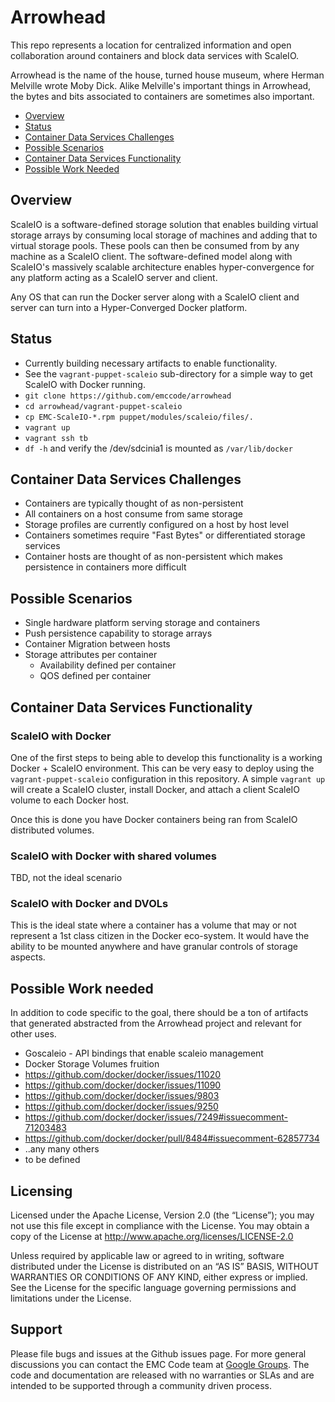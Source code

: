 # Arrowhead
This repo represents a location for centralized information and open collaboration around containers and block data services with ScaleIO.

Arrowhead is the name of the house, turned house museum, where Herman Melville wrote Moby Dick.  Alike Melville's important things in Arrowhead, the bytes and bits associated to containers are sometimes also important.

- [Overview](#overview)
- [Status](#status)
- [Container Data Services Challenges](#challenges)
- [Possible Scenarios](#scenarios)
- [Container Data Services Functionality](#scaleiowithdocker)
- [Possible Work Needed](#workneeded)

## <a id="overview">Overview</a>
ScaleIO is a software-defined storage solution that enables building virtual storage arrays by consuming local storage of machines and adding that to virtual storage pools.  These pools can then be consumed from by any machine as a ScaleIO client.  The software-defined model along with ScaleIO's massively scalable architecture enables hyper-convergence for any platform acting as a ScaleIO server and client.

Any OS that can run the Docker server along with a ScaleIO client and server can turn into a Hyper-Converged Docker platform.

## <a id="status">Status</a>
- Currently building necessary artifacts to enable functionality.  
- See the ```vagrant-puppet-scaleio``` sub-directory for a simple way to get ScaleIO with Docker running.
 - ```git clone https://github.com/emccode/arrowhead```
 - ```cd arrowhead/vagrant-puppet-scaleio```
 - ```cp EMC-ScaleIO-*.rpm puppet/modules/scaleio/files/.```
 - ```vagrant up```
 - ```vagrant ssh tb```
 - ```df -h``` and verify the /dev/sdcinia1 is mounted as ```/var/lib/docker```

## <a id="challenges">Container Data Services Challenges</a>
- Containers are typically thought of as non-persistent
- All containers on a host consume from same storage
- Storage profiles are currently configured on a host by host level
- Containers sometimes require "Fast Bytes" or differentiated storage services
- Container hosts are thought of as non-persistent which makes persistence in containers more difficult

## <a id="scenarios">Possible Scenarios</a>
- Single hardware platform serving storage and containers
- Push persistence capability to storage arrays
- Container Migration between hosts
- Storage attributes per container
  - Availability defined per container
  - QOS defined per container

## <a id="scaleiowithdocker">Container Data Services Functionality</a>
### ScaleIO with Docker
One of the first steps to being able to develop this functionality is a working Docker + ScaleIO environment.  This can be very easy to deploy using the ```vagrant-puppet-scaleio``` configuration in this repository.  A simple ```vagrant up``` will create a ScaleIO cluster, install Docker, and attach a client ScaleIO volume to each Docker host.  

Once this is done you have Docker containers being ran from ScaleIO distributed volumes.

### ScaleIO with Docker with shared volumes
TBD, not the ideal scenario

### ScaleIO with Docker and DVOLs
This is the ideal state where a container has a volume that may or not represent a 1st class citizen in the Docker eco-system.  It would have the ability to be mounted anywhere and have granular controls of storage aspects.



## <a id="workneeded">Possible Work needed</a>
In addition to code specific to the goal, there should be a ton of artifacts that generated abstracted from the Arrowhead project and relevant for other uses.

- Goscaleio - API bindings that enable scaleio management
- Docker Storage Volumes fruition
 - https://github.com/docker/docker/issues/11020
 - https://github.com/docker/docker/issues/11090
 - https://github.com/docker/docker/issues/9803
 - https://github.com/docker/docker/issues/9250
 - https://github.com/docker/docker/issues/7249#issuecomment-71203483
 - https://github.com/docker/docker/pull/8484#issuecomment-62857734
 - ..any many others
- to be defined


Licensing
---------
Licensed under the Apache License, Version 2.0 (the “License”); you may not use this file except in compliance with the License. You may obtain a copy of the License at <http://www.apache.org/licenses/LICENSE-2.0>

Unless required by applicable law or agreed to in writing, software distributed under the License is distributed on an “AS IS” BASIS, WITHOUT WARRANTIES OR CONDITIONS OF ANY KIND, either express or implied. See the License for the specific language governing permissions and limitations under the License.

Support
-------
Please file bugs and issues at the Github issues page. For more general discussions you can contact the EMC Code team at <a href="https://groups.google.com/forum/#!forum/emccode-users">Google Groups</a>. The code and documentation are released with no warranties or SLAs and are intended to be supported through a community driven process.
